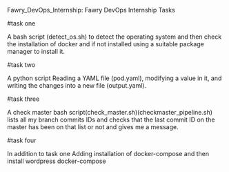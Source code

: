Fawry_DevOps_Internship:
Fawry DevOps Internship Tasks

#task one

A bash script (detect_os.sh) to detect the operating system and then check the installation of docker and if not installed using a suitable package manager to install it.

#task two

A python script Reading a YAML file (pod.yaml), modifying a value in it, and writing the changes into a new file (output.yaml).

#task three

A check master bash script(check_master.sh)(checkmaster_pipeline.sh) lists all my branch commits IDs and checks that the last commit ID on the master has been on that list or not and gives me a message. 

#task four

In addition to task one Adding installation of docker-compose and then install wordpress docker-compose
